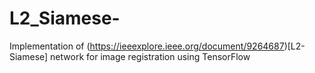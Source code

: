 # L2_Siamese-
Implementation of (https://ieeexplore.ieee.org/document/9264687)[L2-Siamese] network for image registration using TensorFlow 
